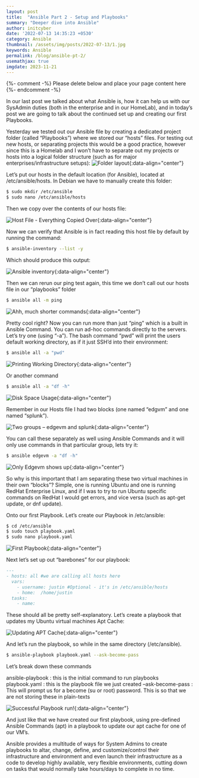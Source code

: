 ```yaml
---
layout: post
title:  "Ansible Part 2 - Setup and Playbooks"
summary: "Deeper dive into Ansible"
author: initcyber
date: '2022-07-13 14:35:23 +0530'
category: Ansible
thumbnail: /assets/img/posts/2022-07-13/1.jpg
keywords: Ansible
permalink: /blog/ansible-pt-2/
usemathjax: true
imgdate: 2023-11-21
---
```


{%- comment -%} Please delete below and place your page content here {%- endcomment -%}

In our last post we talked about what Ansible is, how it can help us with our SysAdmin duties (both in the enterprise and in our HomeLab), and in today’s post we are going to talk about the continued set up and creating our first Playbooks.

Yesterday we tested out our Ansible file by creating a dedicated project folder (called “Playbooks”) where we stored our “hosts” files. For testing out new hosts, or separating projects this would be a good practice, however since this is a Homelab and I won’t have to separate out my projects or hosts into a logical folder structure (such as for major enterprises/infrastructure setups):
![Folder layout](/assets/img/posts/{{page.imgdate}}/2.png){:data-align="center"}

Let’s put our hosts in the default location (for Ansible), located at /etc/ansible/hosts. In Debian we have to manually create this folder:

```bash
$ sudo mkdir /etc/ansible
$ sudo nano /etc/ansible/hosts
```

Then we copy over the contents of our hosts file:

![Host File - Everything Copied Over](/assets/img/posts/{{page.imgdate}}/3.png){:data-align="center"}

Now we can verify that Ansible is in fact reading this host file by default by running the command:

```bash
$ ansible-inventory --list -y
```

Which should produce this output:

![Ansible inventory](/assets/img/posts/{{page.imgdate}}/4.png){:data-align="center"}

Then we can rerun our ping test again, this time we don’t call out our hosts file in our “playbooks” folder

```bash
$ ansible all -m ping
```

![Ahh, much shorter commands](/assets/img/posts/{{page.imgdate}}/5.png){:data-align="center"}

Pretty cool right? Now you can run more than just “ping” which is a built in Ansible Command. You can run ad-hoc commands directly to the servers. Let’s try one (using “-a”). The bash command “pwd” will print the users default working directory, as if it just SSH’d into their environment:

```bash
$ ansible all -a "pwd"
```

![Printing Working Directory](/assets/img/posts/{{page.imgdate}}/6.png){:data-align="center"}

Or another command

```bash
$ ansible all -a "df -h"
```

![Disk Space Usage](/assets/img/posts/{{page.imgdate}}/7.png){:data-align="center"}

Remember in our Hosts file I had two blocks (one named “edgvm” and one named “splunk”).

![Two groups – edgevm and splunk](/assets/img/posts/{{page.imgdate}}/8.png){:data-align="center"}

You can call these separately as well using Ansible Commands and it will only use commands in that particular group, lets try it:

```bash
$ ansible edgevm -a "df -h"
```

![Only Edgevm shows up](/assets/img/posts/{{page.imgdate}}/9.png){:data-align="center"}

So why is this important that I am separating these two virtual machines in their own “blocks”? Simple, one is running Ubuntu and one is running RedHat Enterprise Linux, and if I was to try to run Ubuntu specific commands on RedHat I would get errors, and vice versa (such as apt-get update, or dnf update).

Onto our first Playbook. Let’s create our Playbook in /etc/ansible:

```bash
$ cd /etc/ansible
$ sudo touch playbook.yaml
$ sudo nano playbook.yaml
```

![First Playbook](/assets/img/posts/{{page.imgdate}}/10.png){:data-align="center"}

Next let’s set up out “barebones” for our playbook:

```md
---
- hosts: all #we are calling all hosts here
  vars:
    - username: justin #Optional - it's in /etc/ansible/hosts
    - home:  /home/justin 
  tasks:
    - name: 
```

These should all be pretty self-explanatory. Let’s create a playbook that updates my Ubuntu virtual machines Apt Cache:

![Updating APT Cache](/assets/img/posts/{{page.imgdate}}/11.png){:data-align="center"}

And let’s run the playbook, so while in the same directory (/etc/ansible).

```bash
$ ansible-playbook playbook.yaml --ask-become-pass
```

Let’s break down these commands

ansible-playbook : this is the initial command to run playbooks
playbook.yaml : this is the playbook file we just created
–ask-become-pass : This will prompt us for a become (su or root) password. This is so that we are not storing these in plain-texts

![Successful Playbook run!](/assets/img/posts/{{page.imgdate}}/12.png){:data-align="center"}

And just like that we have created our first playbook, using pre-defined Ansible Commands (apt) in a playbook to update our apt cache for one of our VM’s.

Ansible provides a multitude of ways for System Admins to create playbooks to altar, change, define, and customize/control their infrastructure and environment and even launch their infrastructure as a code to develop highly available, very flexible environments, cutting down on tasks that would normally take hours/days to complete in no time.


